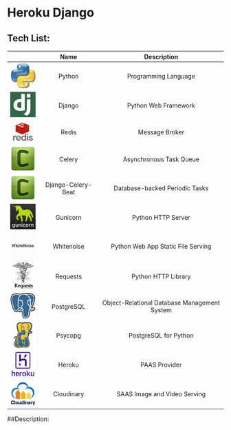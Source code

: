 # Heroku Django

## Tech List:

|   | Name   | Description |
| :------: | :------: | :------: |
| ![Python](readme/python.png "Python") | Python | Programming Language |
| ![Django](readme/django.png "Django") | Django | Python Web Framework |
| ![Redis](readme/redis.png "Redis") | Redis | Message Broker |
| ![Celery](readme/celery.png "Celery") | Celery | Asynchronous Task Queue |
| ![Django-Celery-Beat](readme/celery.png "Django-Celery-Beat") | Django-Celery-Beat | Database-backed Periodic Tasks |
| ![Gunicorn](readme/gunicorn.png "Gunicorn") | Gunicorn | Python HTTP Server |
| ![Whitenoise](readme/whitenoise.png "Whitenoise") | Whitenoise | Python Web App Static File Serving |
| ![Requests](readme/requests.png "Requests") | Requests | Python HTTP Library |
| ![PostgreSQL](readme/postgresql.png "PostgreSQL") | PostgreSQL | Object-Relational Database Management System |
| ![Psycopg](readme/psycopg.png "Psycopg") | Psycopg | PostgreSQL for Python |
| ![Heroku](readme/heroku.png "Heroku") | Heroku | PAAS Provider |
| ![Cloudinary](readme/cloudinary.png "Cloudinary") | Cloudinary | SAAS Image and Video Serving |


##Description:
